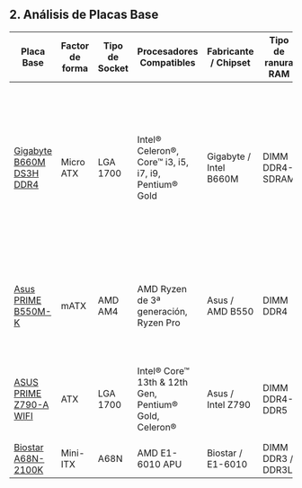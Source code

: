 


## 2. Análisis de Placas Base

| **Placa Base**              | **Factor de forma** | **Tipo de Socket** | **Procesadores Compatibles**                                                                                                                                     | **Fabricante / Chipset** | **Tipo de ranura RAM** | **Tipos de memoria compatibles**        | **Memoria máxima** | **Velocidades RAM compatibles**                                                                                                                                                                                                                                      | **Tecnología de memoria** | **Ranuras de expansión disponibles**                      |
|----------------------------|---------------------|--------------------|------------------------------------------------------------------------------------------------------------------------------------------------------------------|---------------------------|-------------------------|------------------------------------------|---------------------|------------------------------------------------------------------------------------------------------------------------------------------------------------------------------------------------------------------------------------------------------------------------|----------------------------|------------------------------------------------------------|
| [Gigabyte B660M DS3H DDR4](https://www.pccomponentes.com/gigabyte-b660m-ds3h-ddr4)   | Micro ATX           | LGA 1700           | Intel® Celeron®, Core™ i3, i5, i7, i9, Pentium® Gold                                                                                                              | Gigabyte / Intel B660M   | DIMM DDR4-SDRAM        | DDR4                                     | 128 GB              | 2133, 2400, 2666, 2933, 3000, 3200, 3300, 3333, 3400, 3466, 3600, 3666, 3733, 3800, 3866, 4000, 4133, 4266, 4300, 4400, 4500, 4600, 4700, 4800, 4933, 5000, 5133, 5333 MHz                                                                                              | Dual Channel              | 2 x PCIe x1 (Gen 3.x), 1 x PCIe x16 (Gen 4.x)              |
| [Asus PRIME B550M-K](https://www.pccomponentes.com/asus-prime-b550m-k)         | mATX                | AMD AM4            | AMD Ryzen de 3ª generación, Ryzen Pro                                                                                                                             | Asus / AMD B550          | DIMM DDR4               | DDR4                                     | 128 GB              | 2133, 2400, 2666, 2800, 3000, 3200, 3333, 3466, 3600, 3733, 3866, 4000, 4133, 4266, 4400, 4600 MHz                                                                                                                                                                     | Dual Channel              | 1 x PCIe 4.0 x16, 2 x PCIe 3.0 x1                          |
| [ASUS PRIME Z790-A WIFI](https://www.pccomponentes.com/asus-prime-z790-a-wifi)     | ATX                 | LGA 1700           | Intel® Core™ 13th & 12th Gen, Pentium® Gold, Celeron®                                                                                                             | Asus / Intel Z790        | DIMM DDR4-DDR5          | DDR4 / DDR5                              | 128 GB              | 4800, 5000, 5200, 5400, 5600, 5800, 6000, 6200, 6400, 6600, 6800, 7000 MHz *(OC)*                                                                                                                                                | Dual Channel              | 1 x PCIe 5.0 x16, 1 x PCIe 4.0 x16 (x4), 1 x PCIe 4.0 x4, 2 x PCIe 3.0 x1 |
| [Biostar A68N-2100K](https://www.pccomponentes.com/biostar-a68n-2100k)         | Mini-ITX            | A68N               | AMD E1-6010 APU                                                                                                                                                   | Biostar / E1-6010         | DIMM DDR3 / DDR3L       | DDR3, DDR3L                              | 16 GB               | 800, 1066, 1333 MHz                                                                                                                                                                                                                                                    | (Podría tener)            | 1 x PCIe x16 (Gen 2.x)                                   |

